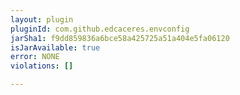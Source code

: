 ```yaml
---
layout: plugin
pluginId: com.github.edcaceres.envconfig
jarSha1: f9dd859836a6bce58a425725a51a404e5fa06120
isJarAvailable: true
error: NONE
violations: []

---
```

